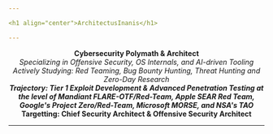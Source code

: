 ```yaml
---

<h1 align="center">ArchitectusInanis</h1>

---
```


<p align="center">
  <strong>Cybersecurity Polymath & Architect</strong><br>
  <em>Specializing in Offensive Security, OS Internals, and AI-driven Tooling</em><br>
  <em>Actively Studying: Red Teaming, Bug Bounty Hunting, Threat Hunting and Zero-Day Research</em><br>
  <strong><em>Trajectory: Tier 1 Exploit Development & Advanced Penetration Testing at the level of Mandiant FLARE-OTF/Red-Team, Apple SEAR Red Team, Google's Project Zero/Red-Team, Microsoft MORSE, and NSA's TAO</em></strong><br>
  <strong>Targetting: Chief Security Architect & Offensive Security Architect</strong>
</p>

---
